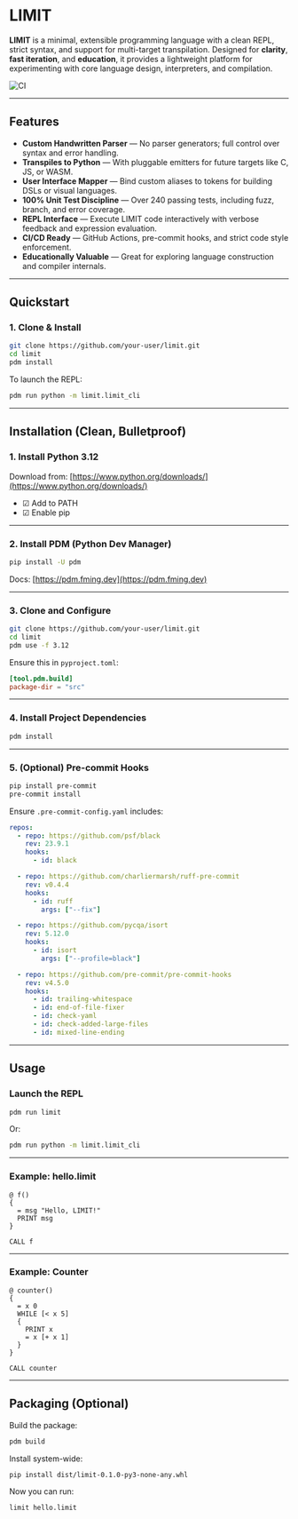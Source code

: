 # LIMIT

**LIMIT** is a minimal, extensible programming language with a clean REPL, strict syntax, and support for multi-target transpilation. Designed for **clarity**, **fast iteration**, and **education**, it provides a lightweight platform for experimenting with core language design, interpreters, and compilation.

![CI](https://github.com/codingEd-u/limit/actions/workflows/ci.yml/badge.svg)

---

##  Features

* **Custom Handwritten Parser** — No parser generators; full control over syntax and error handling.
* **Transpiles to Python** — With pluggable emitters for future targets like C, JS, or WASM.
* **User Interface Mapper** — Bind custom aliases to tokens for building DSLs or visual languages.
* **100% Unit Test Discipline** — Over 240 passing tests, including fuzz, branch, and error coverage.
* **REPL Interface** — Execute LIMIT code interactively with verbose feedback and expression evaluation.
* **CI/CD Ready** — GitHub Actions, pre-commit hooks, and strict code style enforcement.
* **Educationally Valuable** — Great for exploring language construction and compiler internals.

---

## Quickstart

### 1. Clone & Install

```bash
git clone https://github.com/your-user/limit.git
cd limit
pdm install
```

To launch the REPL:

```bash
pdm run python -m limit.limit_cli
```

---

## Installation (Clean, Bulletproof)

### 1. Install Python 3.12

Download from: [https://www.python.org/downloads/](https://www.python.org/downloads/)

* ☑ Add to PATH
* ☑ Enable pip

---

### 2. Install PDM (Python Dev Manager)

```bash
pip install -U pdm
```

Docs: [https://pdm.fming.dev](https://pdm.fming.dev)

---

### 3. Clone and Configure

```bash
git clone https://github.com/your-user/limit.git
cd limit
pdm use -f 3.12
```

Ensure this in `pyproject.toml`:

```toml
[tool.pdm.build]
package-dir = "src"
```

---

### 4. Install Project Dependencies

```bash
pdm install
```

---

### 5. (Optional) Pre-commit Hooks

```bash
pip install pre-commit
pre-commit install
```

Ensure `.pre-commit-config.yaml` includes:

```yaml
repos:
  - repo: https://github.com/psf/black
    rev: 23.9.1
    hooks:
      - id: black

  - repo: https://github.com/charliermarsh/ruff-pre-commit
    rev: v0.4.4
    hooks:
      - id: ruff
        args: ["--fix"]

  - repo: https://github.com/pycqa/isort
    rev: 5.12.0
    hooks:
      - id: isort
        args: ["--profile=black"]

  - repo: https://github.com/pre-commit/pre-commit-hooks
    rev: v4.5.0
    hooks:
      - id: trailing-whitespace
      - id: end-of-file-fixer
      - id: check-yaml
      - id: check-added-large-files
      - id: mixed-line-ending
```

---

## Usage

### Launch the REPL

```bash
pdm run limit
```

Or:

```bash
pdm run python -m limit.limit_cli
```

---

### Example: hello.limit

```limit
@ f()
{
  = msg "Hello, LIMIT!"
  PRINT msg
}

CALL f
```

---

### Example: Counter

```limit
@ counter()
{
  = x 0
  WHILE [< x 5]
  {
    PRINT x
    = x [+ x 1]
  }
}

CALL counter
```

---

## Packaging (Optional)

Build the package:

```bash
pdm build
```

Install system-wide:

```bash
pip install dist/limit-0.1.0-py3-none-any.whl
```

Now you can run:

```bash
limit hello.limit
```
